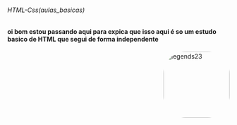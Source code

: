 ###### HTML-Css(aulas_basicas) <h6>

#### oi bom estou passando aqui para expica que isso aqui é so um estudo basico de HTML que segui de forma independente <h4> 
  <img align= "right" alt= "legends23" height= "150" style = "border-radius:50px;" src= "https://media.giphy.com/media/l3vRfNA1p0rvhMSvS/giphy.gif">
